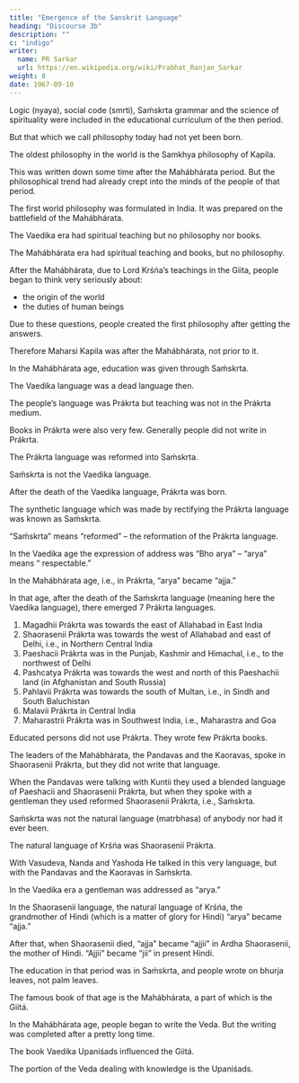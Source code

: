 ```yaml
---
title: "Emergence of the Sanskrit Language"
heading: "Discourse 3b"
description: ""
c: "indigo"
writer:
  name: PR Sarkar
  url: https://en.wikipedia.org/wiki/Prabhat_Ranjan_Sarkar
weight: 8
date: 1967-09-10
---
```



Logic (nyaya), social code (smrti), Saḿskrta grammar and the science of spirituality were included in the educational curriculum of the then period.

But that which we call philosophy today had not yet been born.

The oldest philosophy in the world is the Samkhya philosophy of Kapila.

This was written down some time after the Mahábhárata period. But the philosophical trend had already crept into the minds of the people of that period.

The first world philosophy was formulated in India. It was prepared on the battlefield of the Mahábhárata.

The Vaedika era had spiritual teaching but no philosophy nor books.

The Mahábhárata era had spiritual teaching and books, but no philosophy. 

After the Mahábhárata, due to Lord Krśńa’s teachings in the Giita, people began to think very seriously about:
- the origin of the world
- the duties of human beings

Due to these questions, people created the first philosophy after getting the answers.

Therefore Maharsi Kapila was after the Mahábhárata, not prior to it.

In the Mahábhárata age, education was given through Saḿskrta.

The Vaedika language was a dead language then.

The people’s language was Prákrta but teaching was not in the Prákrta medium.

Books in Prákrta were also very few. Generally people did not write in Prákrta.

The Prákrta language was reformed into Saḿskrta.

 <!-- and the language which came into being out of the reformation was named  -->

Saḿskrta is not the Vaedika language.

After the death of the Vaedika language, Prákrta was born.

The synthetic language which was made by rectifying the Prákrta language was known as Saḿskrta. 

“Saḿskrta” means “reformed” – the reformation of the Prákrta language.

In the Vaedika age the expression of address was “Bho arya” – “arya” means “ respectable.” 

In the Mahábhárata age, i.e., in Prákrta, “arya” became “ajja.”

In that age, after the death of the Saḿskrta language (meaning here the Vaedika language), there emerged 7 Prákrta languages.

1. Magadhii Prákrta was towards the east of Allahabad in East India
2. Shaorasenii Prákrta was towards the west of Allahabad and east of Delhi, i.e., in Northern Central India
3. Paeshacii Prákrta was in the Punjab, Kashmir and Himachal, i.e., to the northwest of Delhi
4. Pashcatya Prákrta was towards the west and north of this Paeshachii land (in Afghanistan and South Russia)
5. Pahlavii Prákrta was towards the south of Multan, i.e., in Sindh and South Baluchistan 
6. Malavii Prákrta in Central India
7. Maharastrii Prákrta was in Southwest India, i.e., Maharastra and Goa 


Educated persons did not use Prákrta. They wrote few Prákrta books. 

The leaders of the Mahábhárata, the Pandavas and the Kaoravas, spoke in Shaorasenii Prákrta, but they did not write that language. 

When the Pandavas were talking with Kuntii they used a blended language of Paeshacii and Shaorasenii Prákrta, but when they spoke with a gentleman they used reformed Shaorasenii Prákrta, i.e., Saḿskrta. 

Saḿskrta was not the natural language (matrbhasa) of anybody nor had it ever been.

The natural language of Krśńa was Shaorasenii Prákrta. 

With Vasudeva, Nanda and Yashoda He talked in this very language, but with the Pandavas and the Kaoravas in Saḿskrta.

In the Vaedika era a gentleman was addressed as “arya.” 

In the Shaorasenii language, the natural language of Krśńa, the grandmother of Hindi (which is a matter of glory for Hindi) “arya” became “ajja.” 

After that, when Shaorasenii died, “ajja” became “ajjii” in Ardha Shaorasenii, the mother of Hindi. “Ajjii” became “jii” in present Hindi.

The education in that period was in Saḿskrta, and people wrote on bhurja leaves, not palm leaves. 

The famous book of that age is the Mahábhárata, a part of which is the Giitá.

In the Mahábhárata age, people began to write the Veda. But the writing was completed after a pretty long time.

The book Vaedika Upaniśads influenced the Giitá.

 <!-- we find the influence of only one  – because the only book which could have been called older than the Giitá was the Veda, which was not fully written either. -->

The portion of the Veda dealing with knowledge is the Upaniśads.

